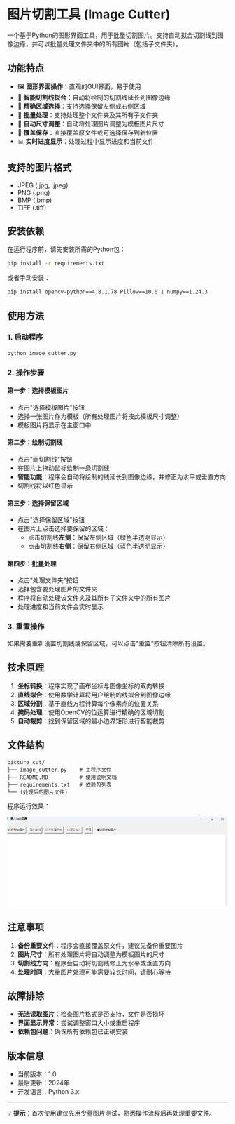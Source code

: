 
# 图片切割工具 (Image Cutter)

一个基于Python的图形界面工具，用于批量切割图片。支持自动拟合切割线到图像边缘，并可以批量处理文件夹中的所有图片（包括子文件夹）。

## 功能特点

- 🖼️ **图形界面操作**：直观的GUI界面，易于使用
- 📏 **智能切割线拟合**：自动将绘制的切割线延长到图像边缘
- 🎯 **精确区域选择**：支持选择保留左侧或右侧区域
- 📁 **批量处理**：支持处理整个文件夹及其所有子文件夹
- 🔄 **自动尺寸调整**：自动将处理图片调整为模板图片尺寸
- 💾 **覆盖保存**：直接覆盖原文件或可选择保存到新位置
- 📊 **实时进度显示**：处理过程中显示进度和当前文件

## 支持的图片格式

- JPEG (.jpg, .jpeg)
- PNG (.png)
- BMP (.bmp)
- TIFF (.tiff)

## 安装依赖

在运行程序前，请先安装所需的Python包：

```bash
pip install -r requirements.txt
```

或者手动安装：

```bash
pip install opencv-python==4.8.1.78 Pillow==10.0.1 numpy==1.24.3
```

## 使用方法

### 1. 启动程序

```bash
python image_cutter.py
```

### 2. 操作步骤

#### 第一步：选择模板图片
- 点击"选择模板图片"按钮
- 选择一张图片作为模板（所有处理图片将按此模板尺寸调整）
- 模板图片将显示在主窗口中

#### 第二步：绘制切割线
- 点击"画切割线"按钮
- 在图片上拖动鼠标绘制一条切割线
- **智能功能**：程序会自动将绘制的线延长到图像边缘，并修正为水平或垂直方向
- 切割线将以红色显示

#### 第三步：选择保留区域
- 点击"选择保留区域"按钮
- 在图片上点击选择要保留的区域：
  - 点击切割线**左侧**：保留左侧区域（绿色半透明显示）
  - 点击切割线**右侧**：保留右侧区域（蓝色半透明显示）

#### 第四步：批量处理
- 点击"处理文件夹"按钮
- 选择包含要处理图片的文件夹
- 程序将自动处理该文件夹及其所有子文件夹中的所有图片
- 处理进度和当前文件会实时显示

### 3. 重置操作

如果需要重新设置切割线或保留区域，可以点击"重置"按钮清除所有设置。

## 技术原理

1. **坐标转换**：程序实现了画布坐标与图像坐标的双向转换
2. **直线拟合**：使用数学计算将用户绘制的线拟合到图像边缘
3. **区域分割**：基于直线方程计算每个像素点的位置关系
4. **掩码处理**：使用OpenCV的位运算进行精确的区域切割
5. **自动裁剪**：找到保留区域的最小边界矩形进行智能裁剪

## 文件结构

```
picture_cut/
├── image_cutter.py    # 主程序文件
├── README.MD          # 使用说明文档
├── requirements.txt   # 依赖包列表
└── (处理后的图片文件)
```
程序运行效果：

![程序运行图像](../readme_images/image_cut1.jpg)

## 注意事项

1. **备份重要文件**：程序会直接覆盖原文件，建议先备份重要图片
2. **图片尺寸**：所有处理图片将自动调整为模板图片的尺寸
3. **切割线方向**：程序会自动将切割线修正为水平或垂直方向
4. **处理时间**：大量图片处理可能需要较长时间，请耐心等待

## 故障排除

- **无法读取图片**：检查图片格式是否支持，文件是否损坏
- **界面显示异常**：尝试调整窗口大小或重启程序
- **依赖包问题**：确保所有依赖包已正确安装

## 版本信息

- 当前版本：1.0
- 最后更新：2024年
- 开发语言：Python 3.x

---

💡 **提示**：首次使用建议先用少量图片测试，熟悉操作流程后再处理重要文件。
